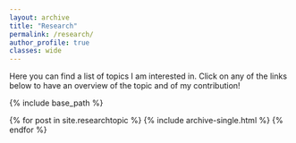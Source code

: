 ```yaml
---
layout: archive
title: "Research"
permalink: /research/
author_profile: true
classes: wide
---
```


Here you can find a list of topics I am interested in. Click on any of the links below to have an overview of the topic and of my contribution!

{% include base_path %}

{% for post in site.researchtopic %}
  {% include archive-single.html %}
{% endfor %}


